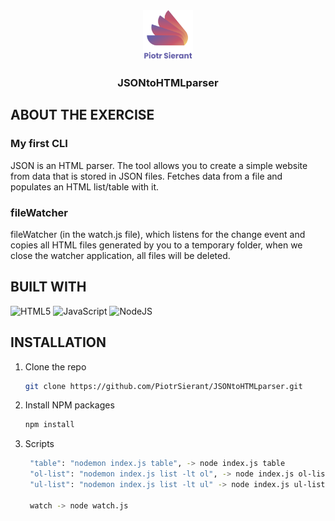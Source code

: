 <div align="center">
    <img src="https://github.com/PiotrSierant/portfolioWeb/blob/master/public/images/logo_darkblue.svg" alt="Logo" width="80" height="80">
    
<h3 align="center">JSONtoHTMLparser</h3>

</div>

## ABOUT THE EXERCISE

### My first CLI 
JSON is an HTML parser. The tool allows you to create a simple website from data that is stored in JSON files. Fetches data from a file and populates an HTML list/table with it.

### fileWatcher
fileWatcher (in the watch.js file), which listens for the change event and copies all HTML files generated by you to a temporary folder, when we close the watcher application, all files will be deleted.

## BUILT WITH

![HTML5](https://img.shields.io/badge/html5-%23E34F26.svg?style=for-the-badge&logo=html5&logoColor=white)
![JavaScript](https://img.shields.io/badge/javascript-%23323330.svg?style=for-the-badge&logo=javascript&logoColor=%23F7DF1E) 
![NodeJS](https://img.shields.io/badge/node.js-6DA55F?style=for-the-badge&logo=node.js&logoColor=white)


## INSTALLATION

1. Clone the repo
   ```sh
   git clone https://github.com/PiotrSierant/JSONtoHTMLparser.git
   ```
2. Install NPM packages
   ```sh
   npm install
   ```
3. Scripts
   ```sh
    "table": "nodemon index.js table", -> node index.js table
    "ol-list": "nodemon index.js list -lt ol", -> node index.js ol-list
    "ul-list": "nodemon index.js list -lt ul" -> node index.js ul-list

    watch -> node watch.js
   ```